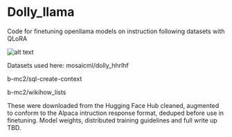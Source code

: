 # Dolly_llama
Code for finetuning openllama models on instruction following datasets with QLoRA


![alt text](https://github.com/avisoori-databricks/Dolly_llama/blob/main/dolly_llama_chilling.png?raw=true)

Datasets used here:
mosaicml/dolly_hhrlhf

b-mc2/sql-create-context

b-mc2/wikihow_lists

These were downloaded from the Hugging Face Hub cleaned, augmented to conform to the Alpaca intruction response format, deduped before use in finetuning.
Model weights, distributed training guidelines and full write up TBD.
